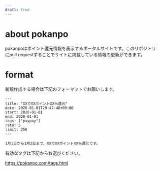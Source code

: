 ```yaml
---
draft: true
---
```


# about pokanpo

pokanpoはポイント還元情報を表示するポータルサイトです。このリポジトリにpull requestすることでサイトに掲載している情報の更新ができます。

# format

新規作成する場合は下記のフォーマットでお願いします。

```
---
title: "XXでXXポイントXX％還元"
date: 2020-01-01T20:47:48+09:00
start: 2020-01-01
end: 2020-01-01
tags: ["paypay"]
rate: 5
limit: 250
---

1月1日から1月2日まで、XXでXXポイントXX％還元です。

```

有効なタグは下記からお選びください。

https://pokanpo.com/tags.html

